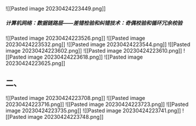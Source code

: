 
![[Pasted image 20230424223449.png]]
##### 计算机网络：数据链路层——差错检验和纠错技术：奇偶校验和循环冗余校验
![[Pasted image 20230424223526.png]]
![[Pasted image 20230424223532.png]]
![[Pasted image 20230424223544.png]]
![[Pasted image 20230424223602.png]]
![[Pasted image 20230424223610.png]]
![[Pasted image 20230424223618.png]]
![[Pasted image 20230424223625.png]]

## 二、
![[Pasted image 20230424223708.png]]
![[Pasted image 20230424223716.png]]
![[Pasted image 20230424223723.png]]
![[Pasted image 20230424223735.png]]
![[Pasted image 20230424223741.png]]
![[Pasted image 20230424223748.png]]
